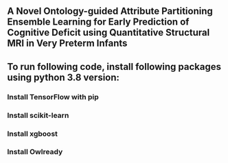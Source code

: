 ## A Novel Ontology-guided Attribute Partitioning Ensemble Learning for Early Prediction of Cognitive Deficit using Quantitative Structural MRI in Very Preterm Infants
## To run following code, install following packages using python 3.8 version:
### Install TensorFlow with pip
### Install scikit-learn
### Install xgboost
### Install Owlready
